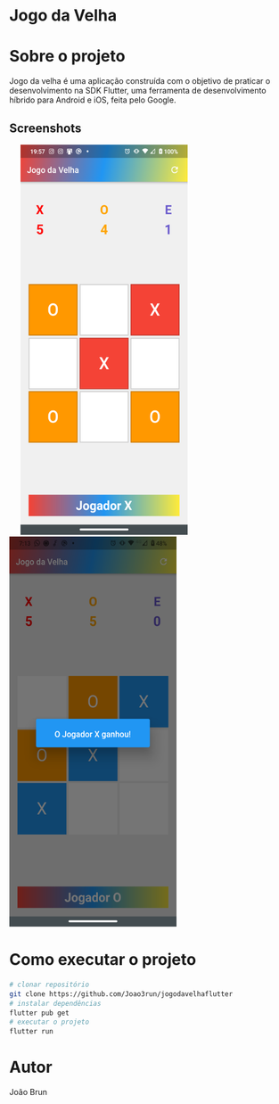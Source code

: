 # Jogo da Velha

# Sobre o projeto


 Jogo da velha é uma aplicação construída com o objetivo de praticar o desenvolvimento na SDK Flutter, uma ferramenta de desenvolvimento híbrido para Android e iOS, feita pelo Google.

## Screenshots
<img src="https://github.com/Joao3run/jogodavelhaflutter/blob/master/assets/img/board.png" alt="Imagem tela jogo da velha" width="300" height="700" hspace="20"> <img src="https://github.com/Joao3run/jogodavelhaflutter/blob/master/assets/img/winner_line.png"  alt="Imagem tela jogo da velha" width="300" height="700">

# Como executar o projeto

```bash
# clonar repositório
git clone https://github.com/Joao3run/jogodavelhaflutter
# instalar dependências
flutter pub get
# executar o projeto
flutter run
```

# Autor

João Brun

